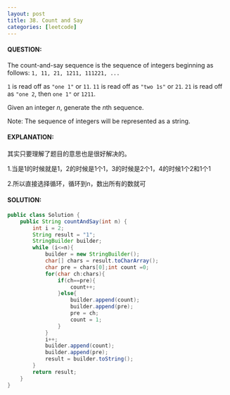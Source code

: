 ```yaml
---
layout: post
title: 38. Count and Say
categories: [leetcode]
---
```


#### QUESTION:

The count-and-say sequence is the sequence of integers beginning as follows:
`1, 11, 21, 1211, 111221, ...`

`1` is read off as `"one 1"` or `11`.
`11` is read off as `"two 1s"` or `21`.
`21` is read off as `"one 2`, then `one 1"` or `1211`.

Given an integer *n*, generate the *n*th sequence.

Note: The sequence of integers will be represented as a string.

#### EXPLANATION:

其实只要理解了题目的意思也是很好解决的。

1.当是1的时候就是1，2的时候是1个1，3的时候是2个1，4的时候1个2和1个1

2.所以直接选择循环，循环到n，数出所有的数就可

#### SOLUTION:

```java
public class Solution {
    public String countAndSay(int n) {
        int i = 2;
        String result = "1";
        StringBuilder builder;
        while (i<=n){
            builder = new StringBuilder();
            char[] chars = result.toCharArray();
            char pre = chars[0];int count =0;
            for(char ch:chars){
                if(ch==pre){
                    count++;
                }else{
                    builder.append(count);
                    builder.append(pre);
                    pre = ch;
                    count = 1;
                }
            }
            i++;
            builder.append(count);
            builder.append(pre);
            result = builder.toString();
        }
        return result;
    }
}
```

